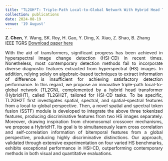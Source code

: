 ```yaml
---
title: "TL2GH²T: Triple-Path Local-to-Global Network With Hybrid Head Transformer for Hyperspectral Change Detection"
collection: publications
date: 2024-08-19
venue: '19 August'
---
```

**Z. Chen**, Y. Wang, SK. Roy, H. Gao, Y. Ding, X. Xiao, Z. Shao, B. Zhang <br>
IEEE TGRS
[Download paper here](https://ieeexplore.ieee.org/abstract/document/10639462)

<div style="text-align: justify;">
With the aid of transformers, significant progress has been achieved in hyperspectral image change detection (HSI-CD) in recent times. Nonetheless, most contemporary detection methods fail to incorporate diverse diagnostic features extracted from hyperspectral (HS) images. In addition, relying solely on algebraic-based techniques to extract information of difference is insufficient for achieving satisfactory detection performance. In this regard, we propose an innovative triple-path local-to-global network (TL2GN), complemented by a hybrid head transformer (HybridHT), called TL2GH2T, tailored for HSI-CD tasks. To be specific, TL2GH2T first investigates spatial, spectral, and spatial–spectral features from a local-to-global perspective. Then, a novel spatial and spectral token fusion (SSTF) module is developed to integrate the above three tokenized features, producing discriminative features from two HS images separately. Moreover, drawing inspiration from chromosomal crossover mechanisms, we propose a HybridHT. Its goal is to simultaneously learn cross correlation and self-correlation information of bitemporal features from a global perspective, producing highly discriminative distinctions. Our approach, validated through extensive experimentation on four varied HS benchmarks, exhibits exceptional performance in HSI-CD, outperforming contemporary methods in both visual and quantitative evaluations.
</div>
